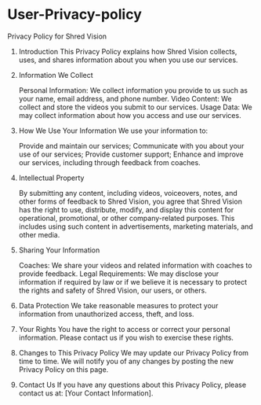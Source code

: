 # User-Privacy-policy
Privacy Policy for Shred Vision

1. Introduction
This Privacy Policy explains how Shred Vision collects, uses, and shares information about you when you use our services.

2. Information We Collect

    Personal Information: We collect information you provide to us such as your name, email address, and phone number.
    Video Content: We collect and store the videos you submit to our services.
    Usage Data: We may collect information about how you access and use our services.

3. How We Use Your Information
We use your information to:

    Provide and maintain our services;
    Communicate with you about your use of our services;
    Provide customer support;
    Enhance and improve our services, including through feedback from coaches.

4. Intellectual Property

    By submitting any content, including videos, voiceovers, notes, and other forms of feedback to Shred Vision, you agree that Shred Vision has the right to use, distribute, modify, and display this content for operational, promotional, or other company-related purposes. This includes using such content in advertisements, marketing materials, and other media.

5. Sharing Your Information

    Coaches: We share your videos and related information with coaches to provide feedback.
    Legal Requirements: We may disclose your information if required by law or if we believe it is necessary to protect the rights and safety of Shred Vision, our users, or others.

6. Data Protection
We take reasonable measures to protect your information from unauthorized access, theft, and loss.

7. Your Rights
You have the right to access or correct your personal information. Please contact us if you wish to exercise these rights.

8. Changes to This Privacy Policy
We may update our Privacy Policy from time to time. We will notify you of any changes by posting the new Privacy Policy on this page.

9. Contact Us
If you have any questions about this Privacy Policy, please contact us at: [Your Contact Information].
